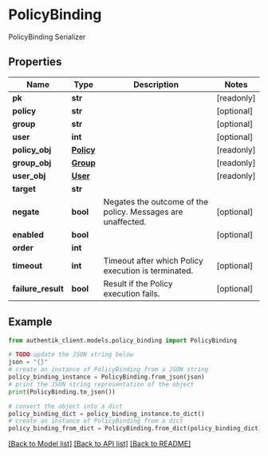 # PolicyBinding

PolicyBinding Serializer

## Properties

Name | Type | Description | Notes
------------ | ------------- | ------------- | -------------
**pk** | **str** |  | [readonly] 
**policy** | **str** |  | [optional] 
**group** | **str** |  | [optional] 
**user** | **int** |  | [optional] 
**policy_obj** | [**Policy**](Policy.md) |  | [readonly] 
**group_obj** | [**Group**](Group.md) |  | [readonly] 
**user_obj** | [**User**](User.md) |  | [readonly] 
**target** | **str** |  | 
**negate** | **bool** | Negates the outcome of the policy. Messages are unaffected. | [optional] 
**enabled** | **bool** |  | [optional] 
**order** | **int** |  | 
**timeout** | **int** | Timeout after which Policy execution is terminated. | [optional] 
**failure_result** | **bool** | Result if the Policy execution fails. | [optional] 

## Example

```python
from authentik_client.models.policy_binding import PolicyBinding

# TODO update the JSON string below
json = "{}"
# create an instance of PolicyBinding from a JSON string
policy_binding_instance = PolicyBinding.from_json(json)
# print the JSON string representation of the object
print(PolicyBinding.to_json())

# convert the object into a dict
policy_binding_dict = policy_binding_instance.to_dict()
# create an instance of PolicyBinding from a dict
policy_binding_from_dict = PolicyBinding.from_dict(policy_binding_dict)
```
[[Back to Model list]](../README.md#documentation-for-models) [[Back to API list]](../README.md#documentation-for-api-endpoints) [[Back to README]](../README.md)


